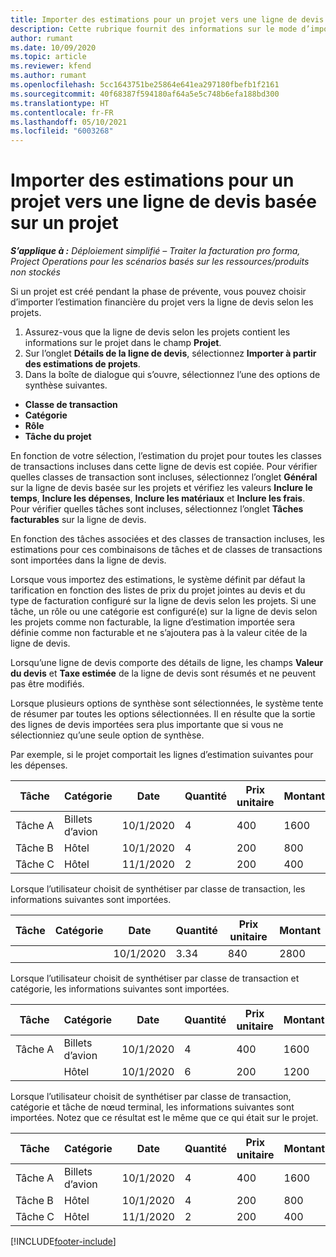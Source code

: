 ```yaml
---
title: Importer des estimations pour un projet vers une ligne de devis basée sur un projet – Simplifié
description: Cette rubrique fournit des informations sur le mode d’importation des estimations à partir d’un projet vers une ligne du devis.
author: rumant
ms.date: 10/09/2020
ms.topic: article
ms.reviewer: kfend
ms.author: rumant
ms.openlocfilehash: 5cc1643751be25864e641ea297180fbefb1f2161
ms.sourcegitcommit: 40f68387f594180af64a5e5c748b6efa188bd300
ms.translationtype: HT
ms.contentlocale: fr-FR
ms.lasthandoff: 05/10/2021
ms.locfileid: "6003268"
---
```

# <a name="import-estimates-for-a-project-to-a-project-based-quote-line"></a>Importer des estimations pour un projet vers une ligne de devis basée sur un projet 

_**S’applique à :** Déploiement simplifié – Traiter la facturation pro forma, Project Operations pour les scénarios basés sur les ressources/produits non stockés_

Si un projet est créé pendant la phase de prévente, vous pouvez choisir d’importer l’estimation financière du projet vers la ligne de devis selon les projets.

1. Assurez-vous que la ligne de devis selon les projets contient les informations sur le projet dans le champ **Projet**.
2. Sur l’onglet **Détails de la ligne de devis**, sélectionnez **Importer à partir des estimations de projets**.
3. Dans la boîte de dialogue qui s’ouvre, sélectionnez l’une des options de synthèse suivantes.

  - **Classe de transaction**
  - **Catégorie**
  - **Rôle** 
  - **Tâche du projet**

En fonction de votre sélection, l’estimation du projet pour toutes les classes de transactions incluses dans cette ligne de devis est copiée. Pour vérifier quelles classes de transaction sont incluses, sélectionnez l’onglet **Général** sur la ligne de devis basée sur les projets et vérifiez les valeurs **Inclure le temps**, **Inclure les dépenses**, **Inclure les matériaux** et **Inclure les frais**.  Pour vérifier quelles tâches sont incluses, sélectionnez l’onglet **Tâches facturables** sur la ligne de devis.

En fonction des tâches associées et des classes de transaction incluses, les estimations pour ces combinaisons de tâches et de classes de transactions sont importées dans la ligne de devis.

Lorsque vous importez des estimations, le système définit par défaut la tarification en fonction des listes de prix du projet jointes au devis et du type de facturation configuré sur la ligne de devis selon les projets. Si une tâche, un rôle ou une catégorie est configuré(e) sur la ligne de devis selon les projets comme non facturable, la ligne d’estimation importée sera définie comme non facturable et ne s’ajoutera pas à la valeur citée de la ligne de devis.

Lorsqu’une ligne de devis comporte des détails de ligne, les champs **Valeur du devis** et **Taxe estimée** de la ligne de devis sont résumés et ne peuvent pas être modifiés.

Lorsque plusieurs options de synthèse sont sélectionnées, le système tente de résumer par toutes les options sélectionnées. Il en résulte que la sortie des lignes de devis importées sera plus importante que si vous ne sélectionniez qu’une seule option de synthèse.

Par exemple, si le projet comportait les lignes d’estimation suivantes pour les dépenses.

| Tâche | Catégorie | Date | Quantité | Prix unitaire | Montant |
| --- | --- | --- | --- | --- | --- |
| Tâche A | Billets d’avion | 10/1/2020 | 4 | 400 | 1600 |
| Tâche B | Hôtel | 10/1/2020 | 4 | 200 | 800 |
| Tâche C | Hôtel | 11/1/2020 | 2 | 200 | 400 |

Lorsque l’utilisateur choisit de synthétiser par classe de transaction, les informations suivantes sont importées.

| Tâche | Catégorie | Date | Quantité | Prix unitaire | Montant |
| --- | --- | --- | --- | --- | --- |
|||10/1/2020 | 3.34 | 840 | 2800 |

Lorsque l’utilisateur choisit de synthétiser par classe de transaction et catégorie, les informations suivantes sont importées.

| Tâche | Catégorie | Date | Quantité | Prix unitaire | Montant |
| --- | --- | --- | --- | --- | --- |
| Tâche A | Billets d’avion | 10/1/2020 | 4 | 400 | 1600 |
| | Hôtel | 10/1/2020 | 6 | 200 | 1200 |

Lorsque l’utilisateur choisit de synthétiser par classe de transaction, catégorie et tâche de nœud terminal, les informations suivantes sont importées. Notez que ce résultat est le même que ce qui était sur le projet.

| Tâche | Catégorie | Date | Quantité | Prix unitaire | Montant |
| --- | --- | --- | --- | --- | --- |
| Tâche A | Billets d’avion | 10/1/2020 | 4 | 400 | 1600 |
| Tâche B | Hôtel | 10/1/2020 | 4 | 200 | 800 |
| Tâche C | Hôtel | 11/1/2020 | 2 | 200 | 400 |


[!INCLUDE[footer-include](../../includes/footer-banner.md)]
